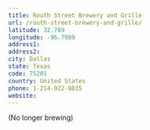 ```yaml
---
title: Routh Street Brewery and Grille
url: /routh-street-brewery-and-grille/
latitude: 32.789
longitude: -96.7989
address1: 
address2: 
city: Dallas
state: Texas
code: 75201
country: United States
phone: 1-214-922-8835
website: 
---
```

(No longer brewing)

